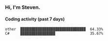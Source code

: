 ### Hi, I'm Steven.

#### Coding activity (past 7 days)
```
other  ▓▓▓▓▓▓▓▓▓▓▓▓▓▓▓▓▓▓▓▓▓▓▓▓▓▓▓▓▓▓  64.33%
C#     ▓▓▓▓▓▓▓▓▓▓▓▓▓▓▓▓                35.67%
```
